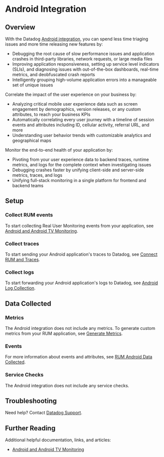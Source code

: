 # Android Integration

## Overview

With the Datadog [Android integration][1], you can spend less time triaging issues and more time releasing new features by:

- Debugging the root cause of slow performance issues and application crashes in third-party libraries, network requests, or large media files
- Improving application responsiveness, setting up service level indicators (SLIs), and diagnosing issues with out-of-the-box dashboards, real-time metrics, and deobfuscated crash reports
- Intelligently grouping high-volume application errors into a manageable set of unique issues

Correlate the impact of the user experience on your business by:

- Analyzing critical mobile user experience data such as screen engagement by demographics, version releases, or any custom attributes, to reach your business KPIs
- Automatically correlating every user journey with a timeline of session events and attributes including ID, cellular activity, referral URL, and more
- Understanding user behavior trends with customizable analytics and geographical maps

Monitor the end-to-end health of your application by:

- Pivoting from your user experience data to backend traces, runtime metrics, and logs for the complete context when investigating issues
- Debugging crashes faster by unifying client-side and server-side metrics, traces, and logs
- Unifying full-stack monitoring in a single platform for frontend and backend teams

## Setup

### Collect RUM events

To start collecting Real User Monitoring events from your application, see [Android and Android TV Monitoring][2].

### Collect traces

To start sending your Android application's traces to Datadog, see [Connect RUM and Traces][3].

### Collect logs

To start forwarding your Android application's logs to Datadog, see [Android Log Collection][4].

## Data Collected

### Metrics

The Android integration does not include any metrics. To generate custom metrics from your RUM application, see [Generate Metrics][5]. 

### Events

For more information about events and attributes, see [RUM Android Data Collected][6].

### Service Checks

The Android integration does not include any service checks.

## Troubleshooting

Need help? Contact [Datadog Support][7].

## Further Reading

Additional helpful documentation, links, and articles:

- [Android and Android TV Monitoring][8]

[1]: https://app.datadoghq.com/integrations/android
[2]: https://docs.datadoghq.com/real_user_monitoring/connect_rum_and_traces?tab=androidrum#setup-rum 
[3]: https://docs.datadoghq.com/real_user_monitoring/connect_rum_and_traces?tab=androidrum#setup-rum
[4]: https://docs.datadoghq.com/logs/log_collection/android/?tab=kotlin
[5]: https://docs.datadoghq.com/real_user_monitoring/generate_metrics
[6]: https://docs.datadoghq.com/real_user_monitoring/android/data_collected/
[7]: https://docs.datadoghq.com/help/
[8]: https://docs.datadoghq.com/real_user_monitoring/android/